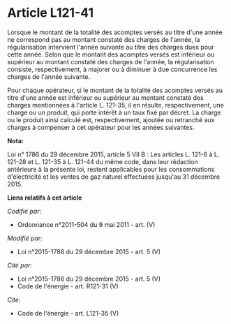# Article L121-41

Lorsque le montant de la totalité des acomptes versés au titre d'une année ne correspond pas au montant constaté des charges
de l'année, la régularisation intervient l'année suivante au titre des charges dues pour cette année. Selon que le montant
des acomptes versés est inférieur ou supérieur au montant constaté des charges de l'année, la régularisation consiste,
respectivement, à majorer ou à diminuer à due concurrence les charges de l'année suivante. 

Pour chaque opérateur, si le montant de la totalité des acomptes versés au titre d'une année est inférieur ou supérieur au
montant constaté des charges mentionnées à l'article L. 121-35, il en résulte, respectivement, une charge ou un produit, qui
porte intérêt à un taux fixé par décret. La charge ou le produit ainsi calculé est, respectivement, ajoutée ou retranché aux
charges à compenser à cet opérateur pour les années suivantes.

**Nota:**

Loi n° 1786 du 29 décembre 2015, article 5 VII B : Les articles L. 121-6 à L. 121-28 et L. 121-35 à L. 121-44 du même code,
dans leur rédaction antérieure à la présente loi, restent applicables pour les consommations d'électricité et les ventes de
gaz naturel effectuées jusqu'au 31 décembre 2015.

**Liens relatifs à cet article**

_Codifié par_:

  - Ordonnance n°2011-504 du 9 mai 2011 - art. (V)

_Modifié par_:

  - Loi n°2015-1786 du 29 décembre 2015 - art. 5 (V)

_Cité par_:

  - Loi n°2015-1786 du 29 décembre 2015 - art. 5 (V)
  - Code de l'énergie - art. R121-31 (V)

_Cite_:

  - Code de l'énergie - art. L121-35 (V)
